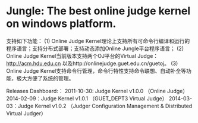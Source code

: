 Jungle: The best online judge kernel on windows platform.
========

支持如下功能：
(1) Online Judge Kernel理论上支持所有可命令行编译和运行的程序语言；支持分布式部署；支持动态添加Online Jungle平台程序语言；
(2) Online Judge Kernel当前版本支持两个OJ平台的Virtual Judge：
http://acm.hdu.edu.cn 以及http://onlinejudge.guet.edu.cn/guetoj。
(3) Online Judge Kernel支持命令行管理，命令行特性支持命令联想、自动补全等功能，极大方便了系统的管理。

Releases Dashboard:：
2011-10-30: Judge Kernel v1.0.0  （Online Judge）  
2014-02-09：Judge Kernel v1.0.1  （GUET_DEPT3 Virtual Judge）
2014-03-03：Judge Kernel v1.0.2  （Judger Configuration Management &  Distributed  Virtual Judger）

